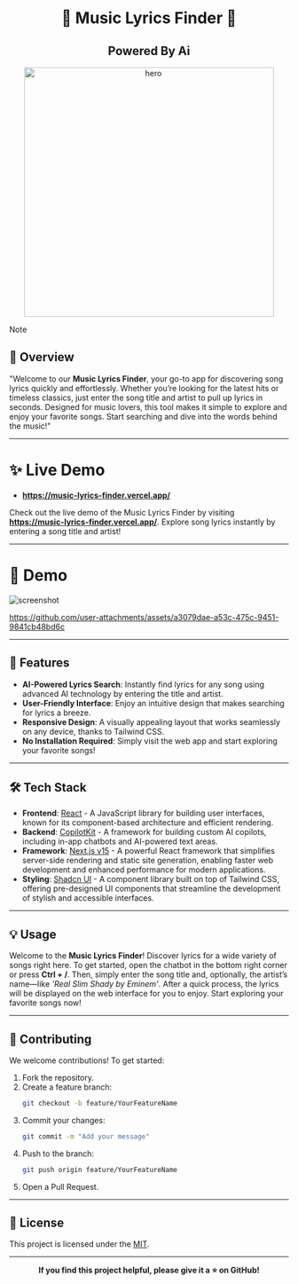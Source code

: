 <h1 align="center">🎵  Music Lyrics Finder 🎵</h1>
<h2 align="center">Powered By Ai</h2>

<p align="center">
    <img alt="hero" width="450" src="https://fav.farm/%F0%9F%8E%B5" />
</p>

> [!NOTE]
>
> ## 📜 Overview
>
> "Welcome to our **Music Lyrics Finder**, your go-to app for discovering song lyrics quickly and effortlessly. Whether you’re looking for the latest hits or timeless classics, just enter the song title and artist to pull up lyrics in seconds. Designed for music lovers, this tool makes it simple to explore and enjoy your favorite songs. Start searching and dive into the words behind the music!"

---

# ✨ Live Demo

- **https://music-lyrics-finder.vercel.app/**

Check out the live demo of the Music Lyrics Finder by visiting **https://music-lyrics-finder.vercel.app/**. Explore song lyrics instantly by entering a song title and artist!

---

# 🎏 Demo

![screenshot](https://github.com/user-attachments/assets/5f6b9668-6b3f-48a1-bf72-91a9e6810e49)



https://github.com/user-attachments/assets/a3079dae-a53c-475c-9451-9841cb48bd6c


---

## 🌯 Features

- **AI-Powered Lyrics Search**: Instantly find lyrics for any song using advanced AI technology by entering the title and artist.
- **User-Friendly Interface**: Enjoy an intuitive design that makes searching for lyrics a breeze.
- **Responsive Design**: A visually appealing layout that works seamlessly on any device, thanks to Tailwind CSS.
- **No Installation Required**: Simply visit the web app and start exploring your favorite songs!

---

## 🛠️ Tech Stack

- **Frontend**: [React](https://reactjs.org/) - A JavaScript library for building user interfaces, known for its component-based architecture and efficient rendering.
- **Backend**: [CopilotKit](https://www.copilotkit.ai/) - A framework for building custom AI copilots, including in-app chatbots and AI-powered text areas.
- **Framework**: [Next.js v15](https://nextjs.org/) - A powerful React framework that simplifies server-side rendering and static site generation, enabling faster web development and enhanced performance for modern applications.
- **Styling**: [Shadcn UI](https://ui.shadcn.com/) - A component library built on top of Tailwind CSS, offering pre-designed UI components that streamline the development of stylish and accessible interfaces.

---

## 💡 Usage

Welcome to the **Music Lyrics Finder**! Discover lyrics for a wide variety of songs right here. To get started, open the chatbot in the bottom right corner or press **Ctrl + /**. Then, simply enter the song title and, optionally, the artist’s name—like _'Real Slim Shady by Eminem'_. After a quick process, the lyrics will be displayed on the web interface for you to enjoy. Start exploring your favorite songs now!

---

## 🤝 Contributing

We welcome contributions! To get started:

1. Fork the repository.
2. Create a feature branch:
   ```bash
   git checkout -b feature/YourFeatureName
   ```
3. Commit your changes:
   ```bash
   git commit -m "Add your message"
   ```
4. Push to the branch:
   ```bash
   git push origin feature/YourFeatureName
   ```
5. Open a Pull Request.

---

## 📄 License

This project is licensed under the [MIT](LICENSE).

---

<p align="center">
    <strong>If you find this project helpful, please give it a ⭐ on GitHub!</strong>
</p>
